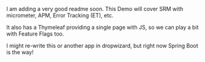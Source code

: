 I am adding a very good readme soon. This Demo will cover SRM with micrometer, APM, Error Tracking (ET), etc.

It also has a Thymeleaf providing a single page with JS, so we can play a bit with Feature Flags too.

I might re-write this or another app in dropwizard, but right now Spring Boot is the way!
